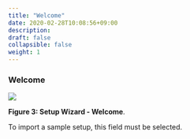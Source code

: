 ```yaml
---
title: "Welcome"
date: 2020-02-28T10:08:56+09:00
description: 
draft: false
collapsible: false
weight: 1
---
```

### Welcome

![](images/connectornav/easysupraWeb/Abb3.png)

**Figure 3: Setup Wizard - Welcome**.

To import a sample setup, this field must be selected.
